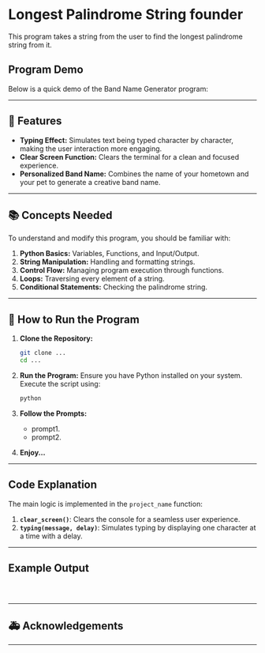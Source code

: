 # Longest Palindrome String founder

This program takes a string from the user to find the longest palindrome string from it.

## Program Demo

Below is a quick demo of the Band Name Generator program:



---
## 🚀 Features

- **Typing Effect:** Simulates text being typed character by character, making the user interaction more engaging.
- **Clear Screen Function:** Clears the terminal for a clean and focused experience.
- **Personalized Band Name:** Combines the name of your hometown and your pet to generate a creative band name.

---

## 📚 Concepts Needed

To understand and modify this program, you should be familiar with:

1. **Python Basics:** Variables, Functions, and Input/Output.
2. **String Manipulation:** Handling and formatting strings.
3. **Control Flow:** Managing program execution through functions.
4. **Loops:** Traversing every element of a string.
5. **Conditional Statements:** Checking the palindrome string.
---

## 📄 How to Run the Program

1. **Clone the Repository:**
   ```bash
   git clone ...
   cd ...
   ```

2. **Run the Program:**
   Ensure you have Python installed on your system. Execute the script using:
   ```bash
   python 
   ```

3. **Follow the Prompts:**
   - prompt1.
   - prompt2.

4. **Enjoy...**

---

## Code Explanation

The main logic is implemented in the `project_name` function:

1. **`clear_screen()`**: Clears the console for a seamless user experience.
2. **`typing(message, delay)`**: Simulates typing by displaying one character at a time with a delay.

---

## Example Output

```plaintext



```

---

## 🚑 Acknowledgements


---


